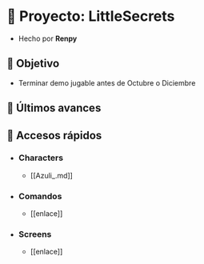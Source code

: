 
# 🚀 Proyecto: LittleSecrets
- Hecho por **Renpy**

## 🎯 Objetivo
- Terminar demo jugable antes de Octubre o Diciembre

## 📌 Últimos avances


## 🔗 Accesos rápidos
- ### Characters
	- [[Azuli_.md]]

- ### Comandos
	- [[enlace]]

- ### Screens
	- [[enlace]]
